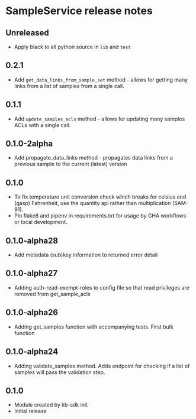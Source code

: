 # SampleService release notes

## Unreleased

* Apply black to all python source in `lib` and `test`

## 0.2.1

* Add `get_data_links_from_sample_set` method - allows for getting many links from a list of samples
from a single call.

## 0.1.1

* Add `update_samples_acls` method - allows for updating many samples ACLs with
  a single call.

## 0.1.0-2alpha

* Add propagate_data_links method - propagates data links from a previous sample to the current (latest) version

## 0.1.0

* To fix temperature unit conversion check which breaks for celsius and (gasp) Fahrenheit,
  use the quantity api rather than multiplication (SAM-91).
* Pin flake8 and pipenv in requirements.txt for usage by GHA workflows or local development.

## 0.1.0-alpha28

* Add metadata (sub)key information to returned error detail

## 0.1.0-alpha27

* Adding auth-read-exempt-roles to config file so that read privileges are removed from get_sample_acls

## 0.1.0-alpha26

* Adding get_samples function with accompanying tests. First bulk function

## 0.1.0-alpha24

* Adding validate_samples method. Adds endpoint for checking if a list of samples will pass the validation step.

## 0.1.0

* Module created by kb-sdk init
* Initial release
